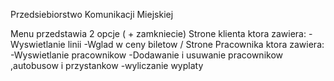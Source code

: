 Przedsiebiorstwo Komunikacji Miejskiej

Menu przedstawia 2 opcje ( + zamkniecie)
Strone klienta ktora zawiera:
-Wyswietlanie linii
-Wglad w ceny biletow
/
Strone Pracownika ktora zawiera:
-Wyswietlanie pracownikow 
-Dodawanie i usuwanie pracownikow ,autobusow i przystankow
-wyliczanie wyplaty 

